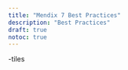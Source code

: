 ```yaml
---
title: "Mendix 7 Best Practices"
description: "Best Practices"
draft: true
notoc: true
---
```


-tiles
